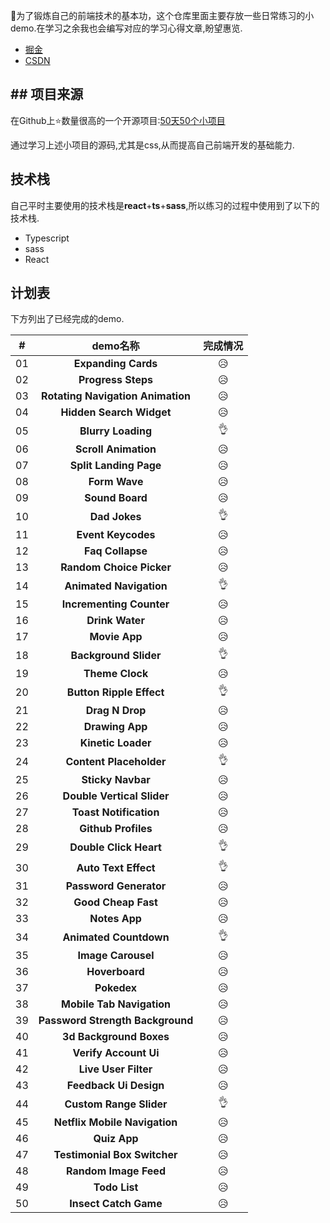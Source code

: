  👀为了锻炼自己的前端技术的基本功，这个仓库里面主要存放一些日常练习的小demo.在学习之余我也会编写对应的学习心得文章,盼望惠览.

- [掘金](https://juejin.cn/user/427081105940919)
- [CSDN](https://blog.csdn.net/weixin_42920294)

## ## 项目来源

在Github上⭐数量很高的一个开源项目:[50天50个小项目](https://github.com/bradtraversy/50projects50days)

通过学习上述小项目的源码,尤其是css,从而提高自己前端开发的基础能力.

## 技术栈

自己平时主要使用的技术栈是**react**+**ts**+**sass**,所以练习的过程中使用到了以下的技术栈.

- Typescript
- sass
- React

## 计划表

下方列出了已经完成的demo.

|  #   |             demo名称              | 完成情况 |
| :--: | :-------------------------------: | :------: |
|  01  |        **Expanding Cards**        |    😥     |
|  02  |        **Progress Steps**         |    😥     |
|  03  | **Rotating Navigation Animation** |    😥     |
|  04  |     **Hidden Search Widget**      |    😥     |
|  05  |        **Blurry Loading**         |    👌     |
|  06  |       **Scroll Animation**        |    😥     |
|  07  |      **Split Landing Page**       |    😥     |
|  08  |           **Form Wave**           |    😥     |
|  09  |          **Sound Board**          |    😥     |
|  10  |           **Dad Jokes**           |     👌     |
|  11  |        **Event Keycodes**         |    😥     |
|  12  |         **Faq Collapse**          |    😥     |
|  13  |     **Random Choice Picker**      |    😥     |
|  14  |      **Animated Navigation**      |    👌     |
|  15  |     **Incrementing Counter**      |    😥     |
|  16  |          **Drink Water**          |    😥     |
|  17  |           **Movie App**           |    😥     |
|  18  |       **Background Slider**       |    👌     |
|  19  |          **Theme Clock**          |    😥     |
|  20  |     **Button Ripple Effect**      |    👌     |
|  21  |          **Drag N Drop**          |    😥     |
|  22  |          **Drawing App**          |    😥     |
|  23  |        **Kinetic Loader**         |    😥     |
|  24  |      **Content Placeholder**      |    👌     |
|  25  |         **Sticky Navbar**         |    😥     |
|  26  |    **Double Vertical Slider**     |    😥     |
|  27  |      **Toast Notification**       |    😥     |
|  28  |        **Github Profiles**        |    😥     |
|  29  |      **Double Click Heart**       |    👌     |
|  30  |       **Auto Text Effect**        |    👌     |
|  31  |      **Password Generator**       |    😥     |
|  32  |        **Good Cheap Fast**        |    😥     |
|  33  |           **Notes App**           |    😥     |
|  34  |      **Animated Countdown**       |    👌     |
|  35  |        **Image Carousel**         |    😥     |
|  36  |          **Hoverboard**           |    😥     |
|  37  |            **Pokedex**            |    😥     |
|  38  |     **Mobile Tab Navigation**     |    😥     |
|  39  | **Password Strength Background**  |    😥     |
|  40  |      **3d Background Boxes**      |    😥     |
|  41  |       **Verify Account Ui**       |    😥     |
|  42  |       **Live User Filter**        |    😥     |
|  43  |      **Feedback Ui Design**       |    😥     |
|  44  |      **Custom Range Slider**      |    👌     |
|  45  |   **Netflix Mobile Navigation**   |    😥     |
|  46  |           **Quiz App**            |    😥     |
|  47  |   **Testimonial Box Switcher**    |    😥     |
|  48  |       **Random Image Feed**       |    😥     |
|  49  |           **Todo List**           |    😥     |
|  50  |       **Insect Catch Game**       |    😥     |
